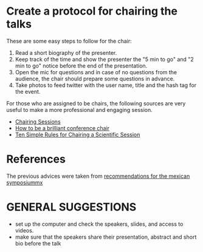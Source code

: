 
# Create a protocol for chairing the talks

These are some easy steps to follow for the chair:

1. Read a short biography of the presenter.
2. Keep track of the time and show the presenter the "5 min to go" and
"2 min to go" notice before the end of the presentation.
3. Open the mic for questions and in case of no questions from the audience,
the chair should prepare some questions in advance.
4. Take photos to feed twitter with the user name, title and the hash tag for
the event.

For those who are assigned to be chairs, the following sources are very useful
to make a more professional and engaging session.
*  [Chairing Sessions](https://www.nature.com/scitable/topicpage/chairing-sessions-13908566)
*  [How to be a brilliant conference chair](https://www.theguardian.com/higher-education-network/2015/dec/02/how-to-be-a-brilliant-conference-chair)
* [Ten Simple Rules for Chairing a Scientific Session](https://www.ncbi.nlm.nih.gov/pmc/articles/PMC2738972/)


# References

The previous advices were taken from [recommendations for the mexican symposiummx](https://raw.githubusercontent.com/mxochicale/symposiummx/master/2017/RECOMENDATIONS.md)

# GENERAL SUGGESTIONS

* set up the computer and check the speakers, slides, and access to videos.
* make sure that the speakers share their presentation, abstract and short bio
before the talk
